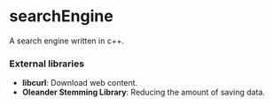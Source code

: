 # searchEngine
A search engine written in c++.

### External libraries

- **libcurl**: Download web content.
- **Oleander Stemming Library**: Reducing the amount of saving data.
